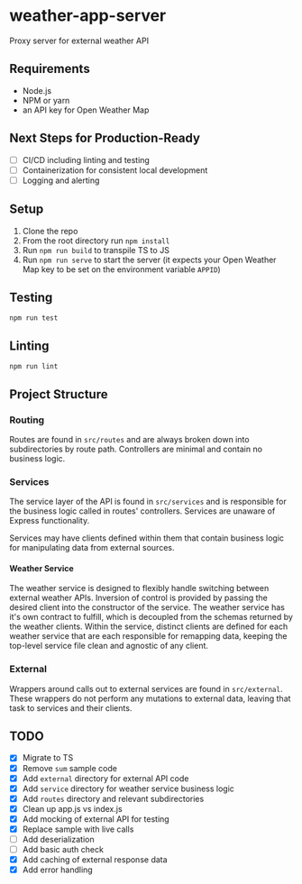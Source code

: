 # weather-app-server
Proxy server for external weather API

## Requirements
- Node.js
- NPM or yarn
- an API key for Open Weather Map

## Next Steps for Production-Ready
- [ ] CI/CD including linting and testing
- [ ] Containerization for consistent local development
- [ ] Logging and alerting

## Setup
1. Clone the repo
1. From the root directory run `npm install`
1. Run `npm run build` to transpile TS to JS
1. Run `npm run serve` to start the server (it expects your Open Weather Map key to be set on the environment variable `APPID`)

## Testing
`npm run test`

## Linting
`npm run lint`

## Project Structure

### Routing

Routes are found in `src/routes` and are always broken down into subdirectories by route path. Controllers are minimal and contain no business logic.

### Services

The service layer of the API is found in `src/services` and is responsible for the business logic called in routes' controllers. Services are unaware of Express functionality.

Services may have clients defined within them that contain business logic for manipulating data from external sources.

#### Weather Service

The weather service is designed to flexibly handle switching between external weather APIs. Inversion of control is provided by passing the desired client into the constructor of the service. The weather service has it's own contract to fulfill, which is decoupled from the schemas returned by the weather clients. Within the service, distinct clients are defined for each weather service that are each responsible for remapping data, keeping the top-level service file clean and agnostic of any client.

### External

Wrappers around calls out to external services are found in `src/external`. These wrappers do not perform any mutations to external data, leaving that task to services and their clients.

## TODO
- [x] Migrate to TS
- [x] Remove `sum` sample code
- [x] Add `external` directory for external API code
- [x] Add `service` directory for weather service business logic
- [x] Add `routes` directory and relevant subdirectories
- [x] Clean up app.js vs index.js
- [x] Add mocking of external API for testing
- [x] Replace sample with live calls
- [ ] Add deserialization
- [ ] Add basic auth check
- [x] Add caching of external response data
- [x] Add error handling

